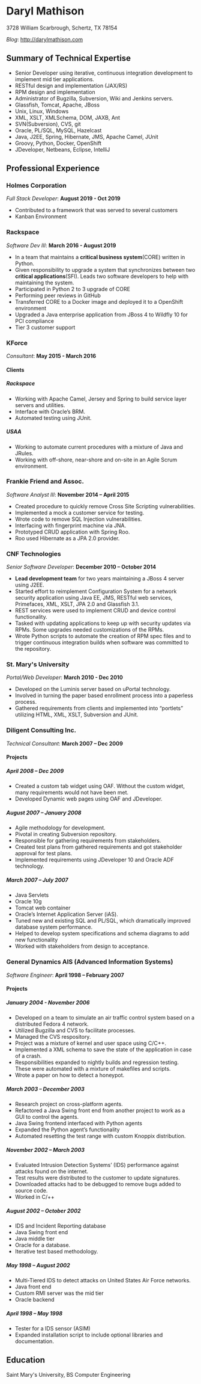 # Daryl Mathison

3728 William Scarbrough, Schertz, TX 78154

_Blog_: http://darylmathison.com

## Summary of Technical Expertise

* Senior Developer using iterative, continuous integration development to implement mid tier applications.
* RESTful design and implementation (JAX/RS)
* RPM design and implementation
* Administrator of Bugzilla, Subversion, Wiki and Jenkins servers.
* Glassfish, Tomcat, Apache, JBoss
* Unix, Linux, Windows
* XML, XSLT, XMLSchema, DOM, JAXB, Ant
* SVN(Subversion), CVS, git
* Oracle, PL/SQL, MySQL, Hazelcast
* Java, J2EE, Spring, Hibernate, JMS, Apache Camel, JUnit
* Groovy, Python, Docker, OpenShift
* JDeveloper, Netbeans, Eclipse, IntelliJ

## Professional Experience

### Holmes Corporation
_Full Stack Developer_: **August 2019 - Oct 2019**
* Contributed to a framework that was served to several customers
* Kanban Environment

### Rackspace
_Software Dev III_: **March 2016 - August 2019**
* In a team that maintains a **critical business system**(CORE) written in Python.
* Given responsibility to upgrade a system that synchronizes between two 
**critical applications**(SFI).  Leads two software developers to help with
maintaining the system.
* Participated in Python 2 to 3 upgrade of CORE
* Performing peer reviews in GitHub
* Transferred CORE to a Docker image and deployed it to a OpenShift environment
* Upgraded a Java enterprise application from JBoss 4 to Wildfly 10 for PCI compliance
* Tier 3 customer support


### KForce
_Consultant_: **May 2015 - March 2016**

#### Clients

##### Rackspace
* Working with Apache Camel, Jersey and Spring to build service layer servers and utilities.
* Interface with Oracle’s BRM.
* Automated testing using JUnit.

##### USAA
* Working to automate current procedures with a mixture of Java and JRules.
* Working with off-shore, near-shore and on-site in an Agile Scrum environment.

### Frankie Friend and Assoc.
_Software Analyst III_: **November 2014 – April 2015**
* Created procedure to quickly remove Cross Site Scripting vulnerabilities.
* Implemented a mock a customer service for testing.
* Wrote code to remove SQL Injection vulnerabilities.
* Interfacing with fingerprint machine via JNA.
* Prototyped CRUD application with Spring Roo.
* Roo used Hibernate as a JPA 2.0 provider.

### CNF Technologies
_Senior Software Developer_: **December 2010 – October 2014**
* **Lead development team** for two years maintaining a JBoss 4 server using J2EE.
* Started effort to reimplement Configuration System for a network security application using Java EE, JMS, RESTful web services, Primefaces, XML, XSLT, JPA 2.0 and Glassfish 3.1.
* REST services were used to implement CRUD and device control functionality.
* Tasked with updating applications to keep up with security updates via RPMs.  Some upgrades needed customizations of the RPMs.
* Wrote Python scripts to automate the creation of RPM spec files and to trigger continuous integration builds when software was committed to the repository.

### St. Mary's University
_Portal/Web Developer_: **March 2010 - Dec 2010**
* Developed on the Luminis server based on uPortal technology.
* Involved in turning the paper based enrollment process into a paperless process.
* Gathered requirements from clients and implemented into “portlets” utilizing HTML, XML, XSLT, Subversion and JUnit.

### Diligent Consulting Inc.
_Technical Consultant_: **March 2007 – Dec 2009**

#### Projects
##### April 2008 – Dec 2009
* Created a custom tab widget using OAF.  Without the custom widget, many requirements would not have been met.
* Developed Dynamic web pages using OAF and JDeveloper.

##### August 2007 – January 2008
* Agile methodology for development.  
* Pivotal in creating Subversion repository.  
* Responsible for gathering requirements from stakeholders.  
* Created test plans from gathered requirements and got stakeholder approval for test plans.  
* Implemented requirements using JDeveloper 10 and Oracle ADF technology. 

##### March 2007 – July 2007
* Java Servlets
* Oracle 10g 
* Tomcat web container
* Oracle’s Internet Application Server (iAS).  
* Tuned new and existing SQL and PL/SQL, which dramatically improved database system performance.  
* Helped to develop system specifications and schema diagrams to add new functionality 
* Worked with stakeholders from design to acceptance.


### General Dynamics AIS (Advanced Information Systems)
_Software Engineer_: **April 1998 – February 2007**

#### Projects
##### January 2004 - November 2006
* Developed on a team to simulate an air traffic control system based on a distributed Fedora 4 network.
* Utilized Bugzilla and CVS to facilitate processes.
* Managed the CVS respository.
* Project was a mixture of kernel and user space using C/C++.
* Implemented a XML schema to save the state of the application in case of a crash.
* Responsibilities expanded to nightly builds and regression testing.  These were automated with a mixture of makefiles and scripts.
* Wrote a paper on how to detect a honeypot.

##### March 2003 – December 2003
* Research project on cross-platform agents.
* Refactored a Java Swing front end from another project to work as a GUI to control the agents. 
* Java Swing frontend interfaced with Python agents
* Expanded the Python agent’s functionality
* Automated resetting the test range with custom Knoppix distribution.

##### November 2002 – March 2003
* Evaluated Intrusion Detection Systems’ (IDS) performance against attacks found on the internet.  
* Test results  were distributed to the customer to update signatures.
* Downloaded attacks had to be debugged to remove bugs added to source code. 
* Worked in C/++

##### August 2002 – October 2002
* IDS and Incident Reporting database
* Java Swing front end
* Java middle tier
* Oracle for a database.
* Iterative test based methodology.

##### May 1998 – August 2002
* Multi-Tiered IDS to detect attacks on United States Air Force networks.
* Java front end
* Custom RMI server was the mid tier
* Oracle backend

##### April 1998 – May 1998
* Tester for a IDS sensor (ASIM)
* Expanded installation script to include optional libraries and documentation.
 
## Education
Saint Mary's University, BS Computer Engineering
